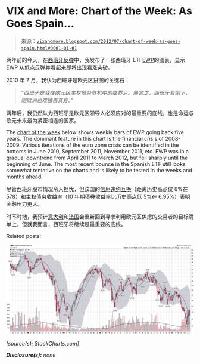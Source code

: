 <!--yml

category: 未分类

date: 2024-05-18 16:26:35

-->

# VIX and More: Chart of the Week: As Goes Spain…

> 来源：[`vixandmore.blogspot.com/2012/07/chart-of-week-as-goes-spain.html#0001-01-01`](http://vixandmore.blogspot.com/2012/07/chart-of-week-as-goes-spain.html#0001-01-01)

两年前的今天，在[西班牙反弹](http://vixandmore.blogspot.com/2010/07/spain-rallies.html)中，我发布了一张西班牙 ETF[EWP](http://vixandmore.blogspot.com/search/label/EWP)的图表，显示 EWP 从低点反弹并看起来即将出现看涨突破。

2010 年 7 月，我认为西班牙是欧元区拼图的关键石：

> *“西班牙是我在欧元区主权债务危机中的临界点。简言之，西班牙若倒下，则欧洲也难独善其身。”*

两年后，我仍然认为西班牙是欧元区领导人必须应对的最重要的底线，也是命运与欧元未来最为紧密相连的国家。

The [chart of the week](http://vixandmore.blogspot.com/search/label/chart%20of%20the%20week) below shows weekly bars of EWP going back five years. The dominant feature in this chart is the financial crisis of 2008-2009\. Various iterations of the euro zone crisis can be identified in the bottoms in June 2010, September 2011, November 2011, etc. EWP was in a gradual downtrend from April 2011 to March 2012, but fell sharply until the beginning of June. The most recent bounce in the Spanish ETF still looks somewhat tentative on the charts and is likely to be tested in the weeks and months ahead.

尽管西班牙股市情况令人担忧，但该国的[信用违约互换](http://vixandmore.blogspot.com/search/label/credit%20default%20swaps)（距离历史高点仅 8%在 578）和主权债务收益率（10 年期债券收益率比历史高点低 5%在 6.95%）表明金融压力更大。

时不时地，我预计[意大利](http://vixandmore.blogspot.com/search/label/Italy)和[法国](http://vixandmore.blogspot.com/search/label/France)会重新回到寻求利用欧元区焦虑的交易者的目标清单上，但就我而言，西班牙将继续是最重要的底线。

Related posts:

*![](img/df653218ed74d8c3af7f9a6c2065b802.png)*

*[source(s): StockCharts.com]*

***Disclosure(s):*** *none*
